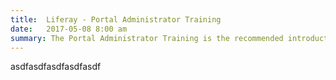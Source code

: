 ```yaml
---
title:  Liferay - Portal Administrator Training
date:   2017-05-08 8:00 am
summary: The Portal Administrator Training is the recommended introductory course that will lay the groundwork for understanding what Liferay can do for you. This two-day course will give you an overview of what Liferay has to offer out of the box and how Liferay can be used for managing users, managing content, and permissions.
---
```


asdfasdfasdfasdfasdf
